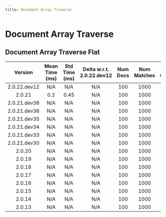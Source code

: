 ```yaml
---
title: Document Array Traverse
---
```

# Document Array Traverse

## Document Array Traverse Flat

| Version | Mean Time (ms) | Std Time (ms) | Delta w.r.t. 2.0.22.dev12 | Num Docs | Num Matches | Num Chunks | Traversal Paths | Memmap | Iterations |
| :---: | :---: | :---: | :---: | :---: | :---: | :---: | :---: | :---: | :---: |
| 2.0.22.dev12 | N/A | N/A | N/A | 100 | 1000 | 1000 | ['m'] | True | 5 |
| 2.0.21 | 0.2 | 0.45 | N/A | 100 | 1000 | 1000 | ['m'] | True | 5 |
| 2.0.21.dev38 | N/A | N/A | N/A | 100 | 1000 | 1000 | ['m'] | True | 5 |
| 2.0.21.dev36 | N/A | N/A | N/A | 100 | 1000 | 1000 | ['m'] | True | 5 |
| 2.0.21.dev35 | N/A | N/A | N/A | 100 | 1000 | 1000 | ['m'] | True | 5 |
| 2.0.21.dev34 | N/A | N/A | N/A | 100 | 1000 | 1000 | ['m'] | True | 5 |
| 2.0.21.dev33 | N/A | N/A | N/A | 100 | 1000 | 1000 | ['m'] | True | 5 |
| 2.0.21.dev30 | N/A | N/A | N/A | 100 | 1000 | 1000 | ['m'] | True | 5 |
| 2.0.20 | N/A | N/A | N/A | 100 | 1000 | 1000 | ['m'] | True | 5 |
| 2.0.19 | N/A | N/A | N/A | 100 | 1000 | 1000 | ['m'] | True | 5 |
| 2.0.18 | N/A | N/A | N/A | 100 | 1000 | 1000 | ['m'] | True | 5 |
| 2.0.17 | N/A | N/A | N/A | 100 | 1000 | 1000 | ['m'] | True | 5 |
| 2.0.16 | N/A | N/A | N/A | 100 | 1000 | 1000 | ['m'] | True | 5 |
| 2.0.15 | N/A | N/A | N/A | 100 | 1000 | 1000 | ['m'] | True | 5 |
| 2.0.14 | N/A | N/A | N/A | 100 | 1000 | 1000 | ['m'] | True | 5 |
| 2.0.13 | N/A | N/A | N/A | 100 | 1000 | 1000 | ['m'] | True | 5 |
